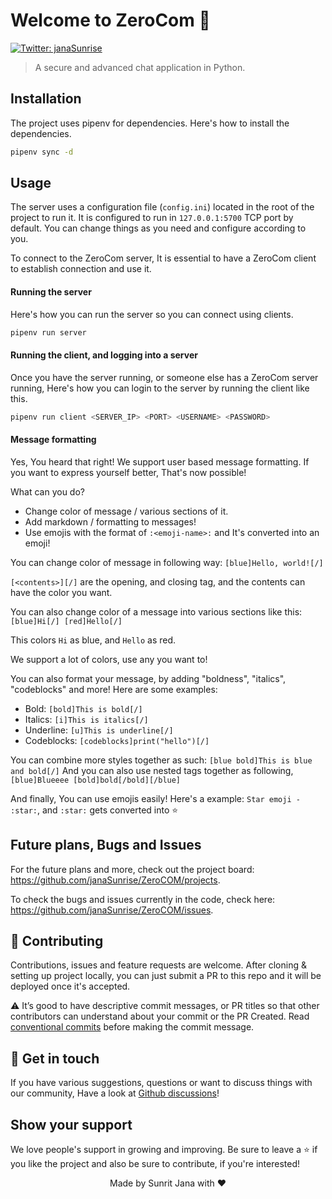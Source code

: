 # Welcome to ZeroCom 👋

[![Twitter: janaSunrise](https://img.shields.io/twitter/follow/janaSunrise.svg?style=social)](https://twitter.com/janaSunrise)

> A secure and advanced chat application in Python.

## Installation

The project uses pipenv for dependencies. Here's how to install the dependencies.

```sh
pipenv sync -d
```

## Usage

The server uses a configuration file (`config.ini`) located in the root of the project to
run it. It is configured to run in `127.0.0.1:5700` TCP port by default. You can change things
as you need and configure according to you.

To connect to the ZeroCom server, It is essential to have a ZeroCom client to establish
connection and use it.

#### Running the server

Here's how you can run the server so you can connect using clients.

```sh
pipenv run server
```

#### Running the client, and logging into a server

Once you have the server running, or someone else has a ZeroCom server running,
Here's how you can login to the server by running the client like this.

```sh
pipenv run client <SERVER_IP> <PORT> <USERNAME> <PASSWORD>
```

#### Message formatting

Yes, You heard that right! We support user based message formatting. If you want
to express yourself better, That's now possible!

What can you do?

- Change color of message / various sections of it.
- Add markdown / formatting to messages!
- Use emojis with the format of `:<emoji-name>:` and It's converted into an emoji!

You can change color of message in following way: `[blue]Hello, world![/]`

`[<contents>][/]` are the opening, and closing tag, and the contents can have the color you want.

You can also change color of a message into various sections like this: `[blue]Hi[/] [red]Hello[/]`

This colors `Hi` as blue, and `Hello` as red.

We support a lot of colors, use any you want to!

You can also format your message, by adding "boldness", "italics", "codeblocks" and more! Here are
some examples:

- Bold: `[bold]This is bold[/]`
- Italics: `[i]This is italics[/]`
- Underline: `[u]This is underline[/]`
- Codeblocks: `[codeblocks]print("hello")[/]`

You can combine more styles together as such: `[blue bold]This is blue and bold[/]`
And you can also use nested tags together as following, `[blue]Blueeee [bold]bold[/bold][/blue]`

And finally, You can use emojis easily! Here's a example: `Star emoji - :star:`, and `:star:`
gets converted into ⭐

## Future plans, Bugs and Issues

For the future plans and more, check out the project board: https://github.com/janaSunrise/ZeroCOM/projects.

To check the bugs and issues currently in the code, check here: https://github.com/janaSunrise/ZeroCOM/issues.

## 🤝 Contributing

Contributions, issues and feature requests are welcome. After cloning & setting up project locally, you can just submit
a PR to this repo and it will be deployed once it's accepted.

⚠️ It’s good to have descriptive commit messages, or PR titles so that other contributors can understand about your
commit or the PR Created. Read [conventional commits](https://www.conventionalcommits.org/en/v1.0.0-beta.3/) before
making the commit message.

## 💬 Get in touch

If you have various suggestions, questions or want to discuss things with our community, Have a look at
[Github discussions](https://github.com/janaSunrise/ZeroCom/discussions)!

## Show your support

We love people's support in growing and improving. Be sure to leave a ⭐️ if you like the project and
also be sure to contribute, if you're interested!

<div align="center">Made by Sunrit Jana with ❤️</div>
